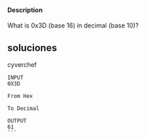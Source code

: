 #### Description

What is 0x3D (base 16) in decimal (base 10)?
## soluciones
cyverchef
````
INPUT
0X3D

From Hex

To Decimal

OUTPUT
61
```